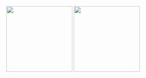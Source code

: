 <span>
	<img height="175em" src="https://github-readme-stats.vercel.app/api?username=octoman90&count_private=true&show_icons=true&theme=radical&hide_border=true" />
	<img height="175em" src="https://github-readme-stats.vercel.app/api/top-langs/?username=octoman90&layout=compact&langs_count=8&theme=radical&hide_border=true&hide_title=true" />
</span>
